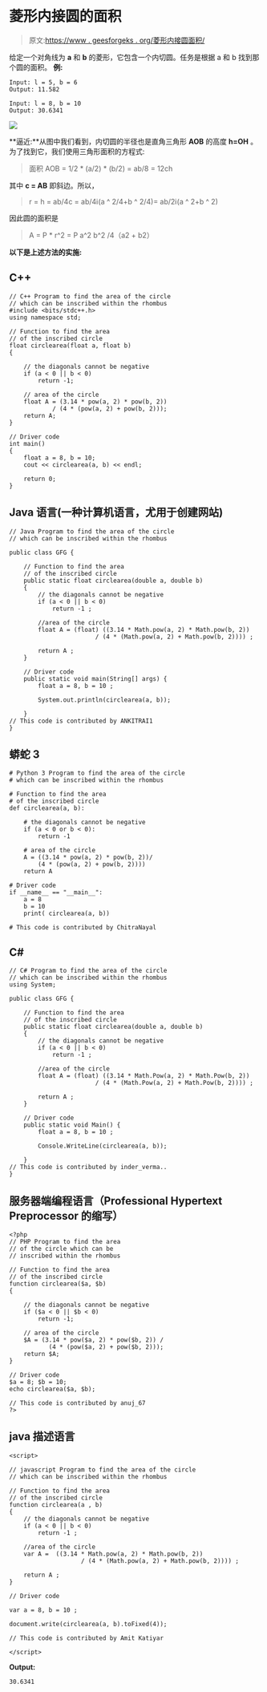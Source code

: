 # 菱形内接圆的面积

> 原文:[https://www . geesforgeks . org/菱形内接圆面积/](https://www.geeksforgeeks.org/area-of-circle-inscribed-within-rhombus/)

给定一个对角线为 **a** 和 **b** 的菱形，它包含一个内切圆。任务是根据 a 和 b 找到那个圆的面积。
**例:**

```
Input: l = 5, b = 6
Output: 11.582

Input: l = 8, b = 10
Output: 30.6341
```

![](img/978f3ee3fffdb7afbc99b369a62dc1cd.png)

**逼近:**从图中我们看到，内切圆的半径也是直角三角形 **AOB** 的高度 **h=OH** 。为了找到它，我们使用三角形面积的方程式:

> 面积 AOB = 1/2 * (a/2) * (b/2) = ab/8 = 12ch

其中 **c = AB** 即斜边。所以，

> r = h = ab/4c = ab/4ⅰ(a ^ 2/4+b ^ 2/4)= ab/2ⅰ(a ^ 2+b ^ 2)

因此圆的面积是

> A = P * r^2 = P a^2 b^2 /4（a2 + b2）

**以下是上述方法的实施:**

## C++

```
// C++ Program to find the area of the circle
// which can be inscribed within the rhombus
#include <bits/stdc++.h>
using namespace std;

// Function to find the area
// of the inscribed circle
float circlearea(float a, float b)
{

    // the diagonals cannot be negative
    if (a < 0 || b < 0)
        return -1;

    // area of the circle
    float A = (3.14 * pow(a, 2) * pow(b, 2))
            / (4 * (pow(a, 2) + pow(b, 2)));
    return A;
}

// Driver code
int main()
{
    float a = 8, b = 10;
    cout << circlearea(a, b) << endl;

    return 0;
}
```

## Java 语言(一种计算机语言，尤用于创建网站)

```
// Java Program to find the area of the circle
// which can be inscribed within the rhombus

public class GFG {

    // Function to find the area
    // of the inscribed circle
    public static float circlearea(double a, double b)
    {
        // the diagonals cannot be negative
        if (a < 0 || b < 0)
            return -1 ;

        //area of the circle
        float A = (float) ((3.14 * Math.pow(a, 2) * Math.pow(b, 2))
                        / (4 * (Math.pow(a, 2) + Math.pow(b, 2)))) ;

        return A ;
    }

    // Driver code
    public static void main(String[] args) {
        float a = 8, b = 10 ;

        System.out.println(circlearea(a, b));

    }
// This code is contributed by ANKITRAI1
}
```

## 蟒蛇 3

```
# Python 3 Program to find the area of the circle
# which can be inscribed within the rhombus

# Function to find the area
# of the inscribed circle
def circlearea(a, b):

    # the diagonals cannot be negative
    if (a < 0 or b < 0):
        return -1

    # area of the circle
    A = ((3.14 * pow(a, 2) * pow(b, 2))/
        (4 * (pow(a, 2) + pow(b, 2))))
    return A

# Driver code
if __name__ == "__main__":
    a = 8
    b = 10
    print( circlearea(a, b))

# This code is contributed by ChitraNayal
```

## C#

```
// C# Program to find the area of the circle
// which can be inscribed within the rhombus
using System;

public class GFG {

    // Function to find the area
    // of the inscribed circle
    public static float circlearea(double a, double b)
    {
        // the diagonals cannot be negative
        if (a < 0 || b < 0)
            return -1 ;

        //area of the circle
        float A = (float) ((3.14 * Math.Pow(a, 2) * Math.Pow(b, 2))
                        / (4 * (Math.Pow(a, 2) + Math.Pow(b, 2)))) ;

        return A ;
    }

    // Driver code
    public static void Main() {
        float a = 8, b = 10 ;

        Console.WriteLine(circlearea(a, b));

    }
// This code is contributed by inder_verma..
}
```

## 服务器端编程语言（Professional Hypertext Preprocessor 的缩写）

```
<?php
// PHP Program to find the area
// of the circle which can be
// inscribed within the rhombus

// Function to find the area
// of the inscribed circle
function circlearea($a, $b)
{

    // the diagonals cannot be negative
    if ($a < 0 || $b < 0)
        return -1;

    // area of the circle
    $A = (3.14 * pow($a, 2) * pow($b, 2)) /
           (4 * (pow($a, 2) + pow($b, 2)));
    return $A;
}

// Driver code
$a = 8; $b = 10;
echo circlearea($a, $b);

// This code is contributed by anuj_67
?>
```

## java 描述语言

```
<script>

// javascript Program to find the area of the circle
// which can be inscribed within the rhombus

// Function to find the area
// of the inscribed circle
function circlearea(a , b)
{
    // the diagonals cannot be negative
    if (a < 0 || b < 0)
        return -1 ;

    //area of the circle
    var A =  ((3.14 * Math.pow(a, 2) * Math.pow(b, 2))
                    / (4 * (Math.pow(a, 2) + Math.pow(b, 2)))) ;

    return A ;
}

// Driver code

var a = 8, b = 10 ;

document.write(circlearea(a, b).toFixed(4));

// This code is contributed by Amit Katiyar

</script>
```

**Output:** 

```
30.6341
```